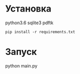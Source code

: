 Установка
==
python3.6
sqlite3
pdftk

`pip install -r requirements.txt`

Запуск
==

python main.py

